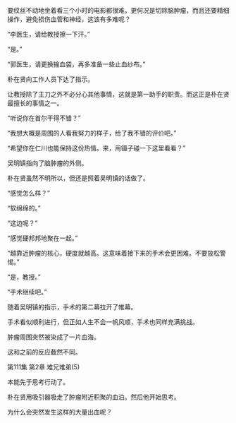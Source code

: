 要纹丝不动地坐着看三个小时的电影都很难。更何况是切除脑肿瘤，而且还要精细操作，避免损伤血管和神经，这该有多难呢？

“李医生，请给教授擦一下汗。”

“是。”

“郭医生，请更换输血袋，再多准备一些止血纱布。”

朴在贤向工作人员下达了指示。

让教授除了主刀之外不必分心其他事情，这就是第一助手的职责。而这正是朴在贤最擅长的事情之一。

“听说你在首尔干得不错？”

“我想大概是周围的人看我努力的样子，给了我不错的评价吧。”

“希望你在仁川也能保持这份热情。来，用镊子碰一下这里看看？”

吴明镇指向了脑肿瘤的外侧。

朴在贤虽然不明所以，但还是照着吴明镇的话做了。

“感觉怎么样？”

“软绵绵的。”

“这边呢？”

“感觉硬邦邦地聚在一起。”

“越靠近肿瘤的核心，硬度就越高。这意味着接下来的手术会更困难。不要放松警惕。”

“是，教授。”

“手术继续吧。”

随着吴明镇的指示，手术的第二幕拉开了帷幕。

手术看似顺利进行，但正如人生不会一帆风顺，手术也同样充满挑战。

肿瘤周围突然被染成了一片血海。

这和之前的反应截然不同。

第111集 第2章 难兄难弟(5)

本能先于思考行动了。

朴在贤用吸引器吸走了肿瘤附近积聚的血泊。然后他开始思考。

为什么会突然发生这样的大量出血呢？